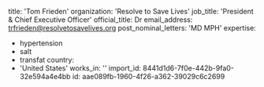 title: 'Tom Frieden'
organization: 'Resolve to Save Lives'
job_title: 'President & Chief Executive Officer'
official_title: Dr
email_address: trfrieden@resolvetosavelives.org
post_nominal_letters: 'MD MPH'
expertise:
  - hypertension
  - salt
  - transfat
country:
  - 'United States'
works_in: ''
import_id: 8441d1d6-7f0e-442b-9fa0-32e594a4e4bb
id: aae089fb-1960-4f26-a362-39029c6c2699
